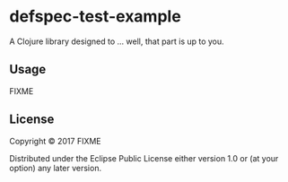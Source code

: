 # defspec-test-example

A Clojure library designed to ... well, that part is up to you.

## Usage

FIXME

## License

Copyright © 2017 FIXME

Distributed under the Eclipse Public License either version 1.0 or (at
your option) any later version.
